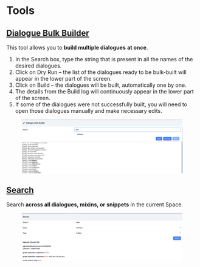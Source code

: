 # Tools

## [Dialogue Bulk Builder](https://app.flowstorm.ai/#!/space/rebuild)

This tool allows you to **build multiple dialogues** **at once**.

1. In the Search box, type the string that is present in all the names of the desired dialogues.
2. Click on Dry Run – the list of the dialogues ready to be bulk-built will appear in the lower part of the screen.
3. Click on Build – the dialogues will be built, automatically one by one.
4. The details from the Build log will continuously appear in the lower part of the screen.
5. If some of the dialogues were not successfully built, you will need to open those dialogues manually and make necessary edits.

<figure><img src="../../.gitbook/assets/image (108).png" alt=""><figcaption></figcaption></figure>

## [Search](https://app.flowstorm.ai/#!/space/search)

Search **across all dialogues, mixins, or snippets** in the current Space.

<figure><img src="../../.gitbook/assets/image (104).png" alt=""><figcaption></figcaption></figure>
